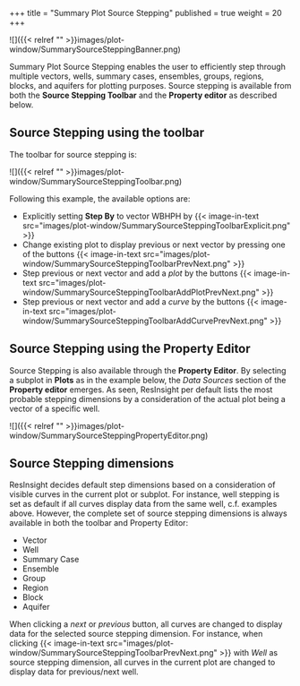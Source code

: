 +++
title = "Summary Plot Source Stepping"
published = true
weight = 20
+++

![]({{< relref "" >}}images/plot-window/SummarySourceSteppingBanner.png)

Summary Plot Source Stepping enables the user to efficiently step through multiple vectors, wells, summary cases, ensembles, groups, regions, blocks, and aquifers for plotting purposes.
Source stepping is available from both the **Source Stepping Toolbar** and the **Property editor** as described below.

## Source Stepping using the toolbar
The toolbar for source stepping is:

![]({{< relref "" >}}images/plot-window/SummarySourceSteppingToolbar.png)

Following this example, the available options are:

- Explicitly setting **Step By** to vector WBHPH by 
{{< image-in-text src="images/plot-window/SummarySourceSteppingToolbarExplicit.png" >}}
- Change existing plot to display previous or next vector by pressing one of the buttons
{{< image-in-text src="images/plot-window/SummarySourceSteppingToolbarPrevNext.png" >}}
- Step previous or next vector and add a *plot* by the buttons
{{< image-in-text src="images/plot-window/SummarySourceSteppingToolbarAddPlotPrevNext.png" >}}
- Step previous or next vector and add a *curve* by the buttons
{{< image-in-text src="images/plot-window/SummarySourceSteppingToolbarAddCurvePrevNext.png" >}}

## Source Stepping using the Property Editor
Source Stepping is also available through the **Property Editor**.
By selecting a subplot in **Plots** as in the example below, the *Data Sources* section of the **Property editor** emerges.
As seen, ResInsight per default lists the most probable stepping dimensions by a consideration of the actual plot being a vector of a specific well. 

![]({{< relref "" >}}images/plot-window/SummarySourceSteppingPropertyEditor.png)

## Source Stepping dimensions
ResInsight decides default step dimensions based on a consideration of visible curves in the current plot or subplot. For instance, well stepping is set as default if all curves display data from the same well, c.f. examples above.
However, the complete set of source stepping dimensions is always available in both the toolbar and Property Editor:

- Vector
- Well
- Summary Case
- Ensemble
- Group
- Region
- Block
- Aquifer

When clicking a *next* or *previous* button, all curves are changed to display data for the selected source stepping dimension. 
For instance, when clicking {{< image-in-text src="images/plot-window/SummarySourceSteppingToolbarPrevNext.png" >}}
with *Well* as source stepping dimension, all curves in the current plot are changed to display data for previous/next well.


